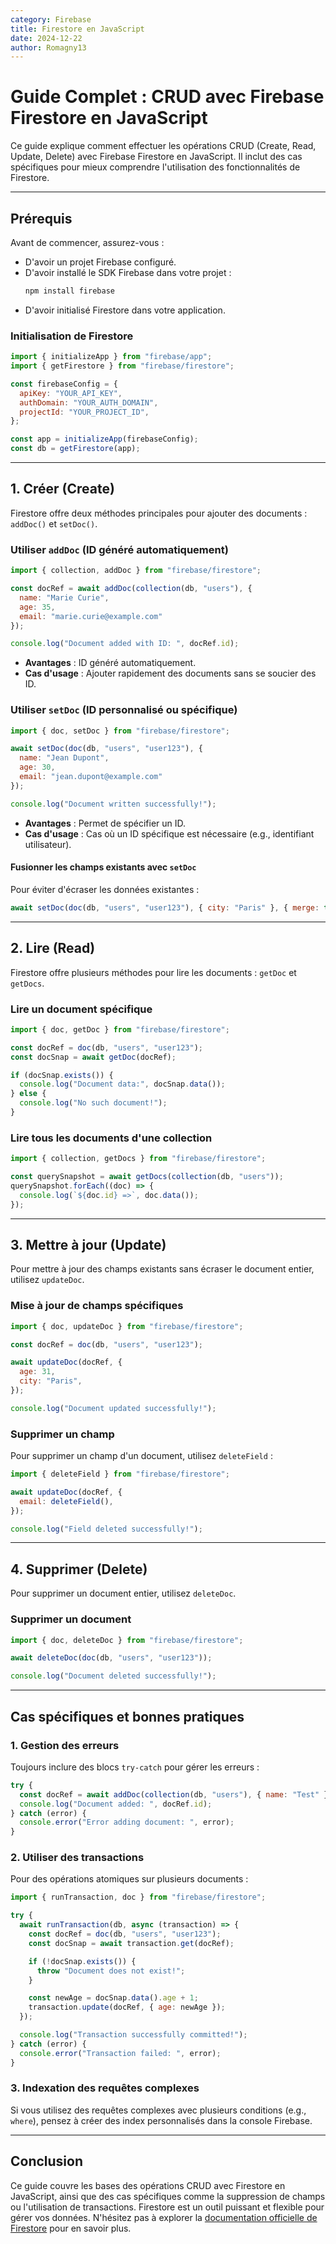 ```yaml
---
category: Firebase
title: Firestore en JavaScript
date: 2024-12-22
author: Romagny13
---
```


# Guide Complet : CRUD avec Firebase Firestore en JavaScript

Ce guide explique comment effectuer les opérations CRUD (Create, Read, Update, Delete) avec Firebase Firestore en JavaScript. Il inclut des cas spécifiques pour mieux comprendre l'utilisation des fonctionnalités de Firestore.

---

## Prérequis

Avant de commencer, assurez-vous :
- D'avoir un projet Firebase configuré.
- D'avoir installé le SDK Firebase dans votre projet :
  ```bash
  npm install firebase
  ```
- D'avoir initialisé Firestore dans votre application.

### Initialisation de Firestore

```javascript
import { initializeApp } from "firebase/app";
import { getFirestore } from "firebase/firestore";

const firebaseConfig = {
  apiKey: "YOUR_API_KEY",
  authDomain: "YOUR_AUTH_DOMAIN",
  projectId: "YOUR_PROJECT_ID",
};

const app = initializeApp(firebaseConfig);
const db = getFirestore(app);
```

---

## 1. **Créer (Create)**

Firestore offre deux méthodes principales pour ajouter des documents : `addDoc()` et `setDoc()`.

### Utiliser `addDoc` (ID généré automatiquement)

```javascript
import { collection, addDoc } from "firebase/firestore";

const docRef = await addDoc(collection(db, "users"), {
  name: "Marie Curie",
  age: 35,
  email: "marie.curie@example.com"
});

console.log("Document added with ID: ", docRef.id);
```

- **Avantages** : ID généré automatiquement.
- **Cas d'usage** : Ajouter rapidement des documents sans se soucier des ID.

### Utiliser `setDoc` (ID personnalisé ou spécifique)

```javascript
import { doc, setDoc } from "firebase/firestore";

await setDoc(doc(db, "users", "user123"), {
  name: "Jean Dupont",
  age: 30,
  email: "jean.dupont@example.com"
});

console.log("Document written successfully!");
```

- **Avantages** : Permet de spécifier un ID.
- **Cas d'usage** : Cas où un ID spécifique est nécessaire (e.g., identifiant utilisateur).

#### Fusionner les champs existants avec `setDoc`

Pour éviter d'écraser les données existantes :

```javascript
await setDoc(doc(db, "users", "user123"), { city: "Paris" }, { merge: true });
```

---

## 2. **Lire (Read)**

Firestore offre plusieurs méthodes pour lire les documents : `getDoc` et `getDocs`.

### Lire un document spécifique

```javascript
import { doc, getDoc } from "firebase/firestore";

const docRef = doc(db, "users", "user123");
const docSnap = await getDoc(docRef);

if (docSnap.exists()) {
  console.log("Document data:", docSnap.data());
} else {
  console.log("No such document!");
}
```

### Lire tous les documents d'une collection

```javascript
import { collection, getDocs } from "firebase/firestore";

const querySnapshot = await getDocs(collection(db, "users"));
querySnapshot.forEach((doc) => {
  console.log(`${doc.id} =>`, doc.data());
});
```

---

## 3. **Mettre à jour (Update)**

Pour mettre à jour des champs existants sans écraser le document entier, utilisez `updateDoc`.

### Mise à jour de champs spécifiques

```javascript
import { doc, updateDoc } from "firebase/firestore";

const docRef = doc(db, "users", "user123");

await updateDoc(docRef, {
  age: 31,
  city: "Paris",
});

console.log("Document updated successfully!");
```

### Supprimer un champ

Pour supprimer un champ d'un document, utilisez `deleteField` :

```javascript
import { deleteField } from "firebase/firestore";

await updateDoc(docRef, {
  email: deleteField(),
});

console.log("Field deleted successfully!");
```

---

## 4. **Supprimer (Delete)**

Pour supprimer un document entier, utilisez `deleteDoc`.

### Supprimer un document

```javascript
import { doc, deleteDoc } from "firebase/firestore";

await deleteDoc(doc(db, "users", "user123"));

console.log("Document deleted successfully!");
```

---

## Cas spécifiques et bonnes pratiques

### 1. Gestion des erreurs

Toujours inclure des blocs `try-catch` pour gérer les erreurs :

```javascript
try {
  const docRef = await addDoc(collection(db, "users"), { name: "Test" });
  console.log("Document added: ", docRef.id);
} catch (error) {
  console.error("Error adding document: ", error);
}
```

### 2. Utiliser des transactions

Pour des opérations atomiques sur plusieurs documents :

```javascript
import { runTransaction, doc } from "firebase/firestore";

try {
  await runTransaction(db, async (transaction) => {
    const docRef = doc(db, "users", "user123");
    const docSnap = await transaction.get(docRef);

    if (!docSnap.exists()) {
      throw "Document does not exist!";
    }

    const newAge = docSnap.data().age + 1;
    transaction.update(docRef, { age: newAge });
  });

  console.log("Transaction successfully committed!");
} catch (error) {
  console.error("Transaction failed: ", error);
}
```

### 3. Indexation des requêtes complexes

Si vous utilisez des requêtes complexes avec plusieurs conditions (e.g., `where`), pensez à créer des index personnalisés dans la console Firebase.

---

## Conclusion

Ce guide couvre les bases des opérations CRUD avec Firestore en JavaScript, ainsi que des cas spécifiques comme la suppression de champs ou l'utilisation de transactions. Firestore est un outil puissant et flexible pour gérer vos données. N'hésitez pas à explorer la [documentation officielle de Firestore](https://firebase.google.com/docs/firestore) pour en savoir plus.

